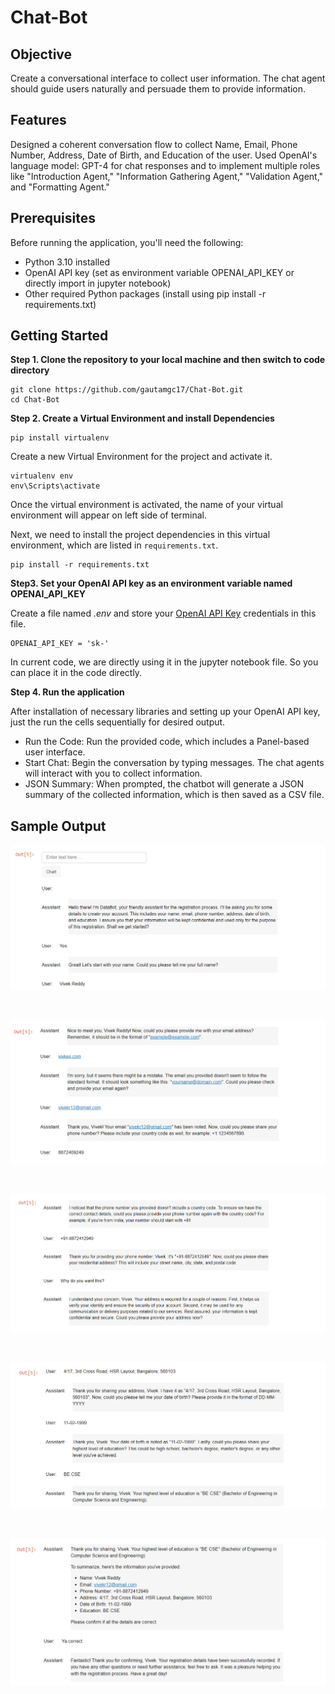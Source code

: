 # Chat-Bot

## Objective
Create a conversational interface to collect user information. The chat agent should guide users naturally and persuade them to provide information.

## Features
Designed a coherent conversation flow to collect Name, Email, Phone Number, Address, Date of Birth, and Education of the user. Used OpenAI's language model: GPT-4 for chat responses and to implement multiple roles like "Introduction Agent," "Information Gathering Agent," "Validation Agent," and "Formatting Agent."

## Prerequisites
Before running the application, you'll need the following:

- Python 3.10 installed
- OpenAI API key (set as environment variable OPENAI_API_KEY or directly import in jupyter notebook)
- Other required Python packages (install using pip install -r requirements.txt)


## Getting Started

**Step 1. Clone the repository to your local machine and then switch to code directory**

```
git clone https://github.com/gautamgc17/Chat-Bot.git 
cd Chat-Bot
```

**Step 2. Create a Virtual Environment and install Dependencies**

```
pip install virtualenv
```

Create a new Virtual Environment for the project and activate it.

```
virtualenv env
env\Scripts\activate
```
Once the virtual environment is activated, the name of your virtual environment will appear on left side of terminal.

Next, we need to install the project dependencies in this virtual environment, which are listed in `requirements.txt`.

```
pip install -r requirements.txt
```

**Step3. Set your OpenAI API key as an environment variable named OPENAI_API_KEY**

Create a file named _.env_ and store your [OpenAI API Key](https://platform.openai.com/account/api-keys) credentials in this file.

```
OPENAI_API_KEY = 'sk-'
```
In current code, we are directly using it in the jupyter notebook file. So you can place it in the code directly.


**Step 4. Run the application**

After installation of necessary libraries and setting up your OpenAI API key, just the run the cells sequentially for desired output.

 - Run the Code: Run the provided code, which includes a Panel-based user interface.
 - Start Chat: Begin the conversation by typing messages. The chat agents will interact with you to collect information.
 - JSON Summary: When prompted, the chatbot will generate a JSON summary of the collected information, which is then saved as a CSV file.

## Sample Output

![1](https://github.com/gautamgc17/Chat-Bot/blob/503ed6d0e9ab6ba0e4bad013be3b3ba31e9b075c/assets/1.PNG)

<br>

![1](https://github.com/gautamgc17/Chat-Bot/blob/503ed6d0e9ab6ba0e4bad013be3b3ba31e9b075c/assets/2.PNG)

<br>

![1](https://github.com/gautamgc17/Chat-Bot/blob/503ed6d0e9ab6ba0e4bad013be3b3ba31e9b075c/assets/3.PNG)

<br>

![1](https://github.com/gautamgc17/Chat-Bot/blob/503ed6d0e9ab6ba0e4bad013be3b3ba31e9b075c/assets/4.PNG)

<br>

![1](https://github.com/gautamgc17/Chat-Bot/blob/503ed6d0e9ab6ba0e4bad013be3b3ba31e9b075c/assets/5.PNG)


